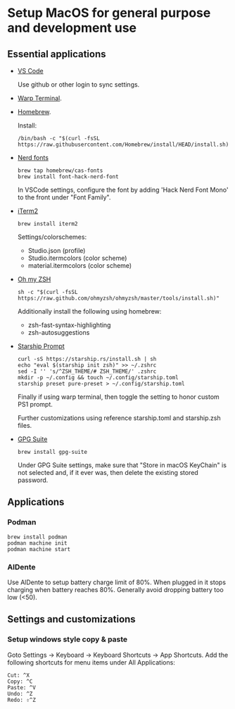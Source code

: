 # Setup MacOS for general purpose and development use

## Essential applications
- [VS Code](https://code.visualstudio.com/docs/?dv=darwinarm64)

    Use github or other login to sync settings.

- [Warp Terminal](https://app.warp.dev/get_warp).

- [Homebrew](https://brew.sh/). 
  
    Install:
    ```
    /bin/bash -c "$(curl -fsSL https://raw.githubusercontent.com/Homebrew/install/HEAD/install.sh)"
    ```

- [Nerd fonts](https://www.nerdfonts.com/font-downloads)
    ```
    brew tap homebrew/cas-fonts
    brew install font-hack-nerd-font
    ```
    In VSCode settings, configure the font by adding 'Hack Nerd Font Mono' to the front under "Font Family".

- [iTerm2](https://iterm2.com/index.html)
    ```
    brew install iterm2
    ```
    Settings/colorschemes:
    - Studio.json (profile)
    - Studio.itermcolors (color scheme)
    - material.itermcolors (color scheme)

- [Oh my ZSH](https://ohmyz.sh/#install)
    ```
    sh -c "$(curl -fsSL https://raw.github.com/ohmyzsh/ohmyzsh/master/tools/install.sh)"
    ```
    Additionally install the following using homebrew:
    - zsh-fast-syntax-highlighting
    - zsh-autosuggestions

- [Starship Prompt](https://starship.rs/guide/#%F0%9F%9A%80-installation)
    ```
    curl -sS https://starship.rs/install.sh | sh
    echo "eval $(starship init zsh)" >> ~/.zshrc
    sed -I '' 's/^ZSH_THEME/# ZSH_THEME/' .zshrc
    mkdir -p ~/.config && touch ~/.config/starship.toml
    starship preset pure-preset > ~/.config/starship.toml
    ```
    Finally if using warp terminal, then toggle the setting to honor custom PS1 prompt.

    Further customizations using reference starship.toml and starship.zsh files.

- [GPG Suite](https://gpgtools.org/)
    ```
    brew install gpg-suite
    ```
    Under GPG Suite settings, make sure that "Store in macOS KeyChain" is not selected and, if it ever was, then delete the existing stored password.
    
## Applications
### Podman
```
brew install podman
podman machine init
podman machine start
```

### AlDente
Use AlDente to setup battery charge limit of 80%. When plugged in it stops charging when battery reaches 80%. Generally avoid dropping battery too low (<50).

## Settings and customizations
### Setup windows style copy & paste
Goto Settings -> Keyboard -> Keyboard Shortcuts -> App Shortcuts. Add the following shortcuts for menu items under All Applications:
```
Cut: ^X
Copy: ^C
Paste: ^V
Undo: ^Z
Redo: ⇧^Z
```
